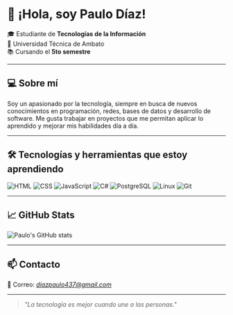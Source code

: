 # 👋 ¡Hola, soy Paulo Díaz!

🎓 Estudiante de **Tecnologías de la Información**  
🏫 Universidad Técnica de Ambato  
📚 Cursando el **5to semestre**

---

## 💻 Sobre mí

Soy un apasionado por la tecnología, siempre en busca de nuevos conocimientos en programación, redes, bases de datos y desarrollo de software. Me gusta trabajar en proyectos que me permitan aplicar lo aprendido y mejorar mis habilidades día a día.

---

## 🛠️ Tecnologías y herramientas que estoy aprendiendo

![HTML](https://img.shields.io/badge/-HTML5-E34F26?style=flat&logo=html5&logoColor=white)
![CSS](https://img.shields.io/badge/-CSS3-1572B6?style=flat&logo=css3)
![JavaScript](https://img.shields.io/badge/-JavaScript-F7DF1E?style=flat&logo=javascript&logoColor=black)
![C#](https://img.shields.io/badge/-C%23-239120?style=flat&logo=c-sharp&logoColor=white)
![PostgreSQL](https://img.shields.io/badge/-PostgreSQL-336791?style=flat&logo=postgresql&logoColor=white)
![Linux](https://img.shields.io/badge/-Linux-FCC624?style=flat&logo=linux&logoColor=black)
![Git](https://img.shields.io/badge/-Git-F05032?style=flat&logo=git&logoColor=white)

---

## 📈 GitHub Stats

![Paulo's GitHub stats](https://github-readme-stats.vercel.app/api?username=**TU_USUARIO_AQUI**&show_icons=true&theme=tokyonight)

---

## 📫 Contacto

📧 Correo: *diazpaulo437@gmail.com*  

---

> *"La tecnología es mejor cuando une a las personas."*

